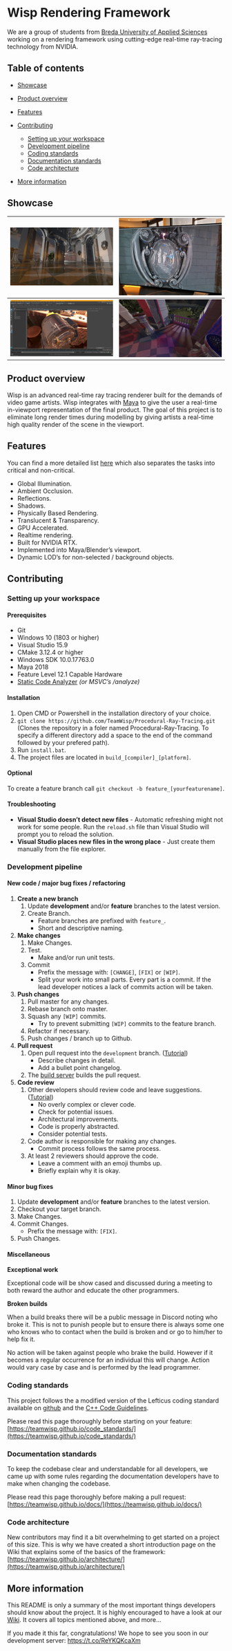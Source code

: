 # Wisp Rendering Framework
We are a group of students from [Breda University of Applied Sciences]([https://www.buas.nl](https://www.buas.nl/)) working on a rendering framework using cutting-edge real-time ray-tracing technology from NVIDIA.

## Table of contents

- [Showcase](#showcase)

- [Product overview](#product-overview)
- [Features](#features)
- [Contributing](#contributing)
  - [Setting up your workspace](#setting-up-your-workspace)
  - [Development pipeline](#development-pipeline)
  - [Coding standards](#coding-standards)
  - [Documentation standards](#documentation-standards)
  - [Code architecture](#code-architecture)
- [More information](#more-information)

## Showcase

| ![](media/sun_temple.png)                     | ![](media/shadows_reflections_in_reflections.png) |
| --------------------------------------------- | ------------------------------------------------- |
| ![](media/futuristic_vault_maya_viewport.png) | ![](media/sun_temple_soft_shadows.png)            |

## Product overview

Wisp is an advanced real-time ray tracing renderer built for the demands of video game artists. Wisp integrates with [Maya](https://www.autodesk.com/products/maya/overview) to give the user a real-time in-viewport representation of the final product. The goal of this project is to eliminate long render times during modelling by giving artists a real-time high quality render of the scene in the viewport.

## Features

You can find a more detailed list [here](http://teamwisp.github.io/feature_list) which also separates the tasks into critical and non-critical.

- Global Illumination.
- Ambient Occlusion.
- Reflections.
- Shadows.
- Physically Based Rendering.
- Translucent & Transparency.
- GPU Accelerated.
- Realtime rendering.
- Built for NVIDIA RTX.
- Implemented into Maya/Blender’s viewport.
- Dynamic LOD’s for non-selected / background objects.

## Contributing

### Setting up your workspace

#### Prerequisites

- Git
- Windows 10 (1803 or higher)
- Visual Studio 15.9
- CMake 3.12.4 or higher
- Windows SDK 10.0.17763.0
- Maya 2018
- Feature Level 12.1 Capable Hardware
- [Static Code Analyzer](http://teamwisp.github.io/code_standards/#automated-code-analysis) *(or MSVC’s /analyze)*

#### Installation

1. Open CMD or Powershell in the installation directory of your choice.
2. `git clone https://github.com/TeamWisp/Procedural-Ray-Tracing.git` (Clones the repository in a foler named Procedural-Ray-Tracing. To specify a different directory add a space to the end of the command followed by your prefered path).
3. Run `install.bat`.
4. The project files are located in `build_[compiler]_[platform]`.

#### Optional

To create a feature branch call `git checkout -b feature_[yourfeaturename]`.

#### Troubleshooting

- **Visual Studio doesn’t detect new files** - Automatic refreshing might not work for some people. Run the `reload.sh` file than Visual Studio will prompt you to reload the solution.
- **Visual Studio places new files in the wrong place** - Just create them manually from the file explorer.

### Development pipeline

#### New code / major bug fixes / refactoring

1. **Create a new branch**
   1. Update **development** and/or **feature** branches to the latest version.
   2. Create Branch.
      - Feature branches are prefixed with `feature_`.
      - Short and descriptive naming.
2. **Make changes**
   1. Make Changes.
   2. Test.
      - Make and/or run unit tests.
   3. Commit
      - Prefix the message with: `[CHANGE]`, `[FIX]` or `[WIP]`.
      - Split your work into small parts. Every part is a commit. If the lead developer notices a lack of commits action will be taken.
3. **Push changes**
   1. Pull master for any changes.
   2. Rebase branch onto master.
   3. Squash any `[WIP]` commits.
      - Try to prevent submitting `[WIP]` commits to the feature branch.
   4. Refactor if necessary.
   5. Push changes / branch up to Github.
4. **Pull request**
   1. Open pull request into the `development` branch. ([Tutorial](https://help.github.com/articles/about-pull-requests/))
      - Describe changes in detail.
      - Add a bullet point changelog.
   2. The [build server](http://teamwisp.github.io/build_server) builds the pull request.
5. **Code review**
   1. Other developers should review code and leave suggestions. ([Tutorial](https://github.com/features/code-review/))
      - No overly complex or clever code.
      - Check for potential issues.
      - Architectural improvements.
      - Code is properly abstracted.
      - Consider potential tests.
   2. Code author is responsible for making any changes.
      - Commit process follows the same process.
   3. At least 2 reviewers should approve the code.
      - Leave a comment with an emoji thumbs up.
      - Briefly explain why it is okay.

#### Minor bug fixes

1. Update **development** and/or **feature** branches to the latest version.
2. Checkout your target branch.
3. Make Changes.
4. Commit Changes.
   - Prefix the message with: `[FIX]`.
5. Push Changes.

#### Miscellaneous

**Exceptional work**

Exceptional code will be show cased and discussed during a meeting to both reward the author and educate the other programmers.

**Broken builds**

When a build breaks there will be a public message in Discord noting who broke it. This is not to punish people but to ensure there is always some one who knows who to contact when the build is broken and or go to him/her to help fix it.

No action will be taken against people who brake the build. However if it becomes a regular occurrence for an individual this will change. Action would vary case by case and is performed by the lead programmer.

### Coding standards

This project follows the a modified version of the Lefticus coding standard available on [github](https://gist.github.com/lefticus/10191322) and the [C++ Code Guidelines](https://github.com/isocpp/CppCoreGuidelines/blob/master/CppCoreGuidelines.md).

Please read this page thoroughly before starting on your feature: [https://teamwisp.github.io/code_standards/](https://teamwisp.github.io/code_standards/)

### Documentation standards

To keep the codebase clear and understandable for all developers, we came up with some rules regarding the documentation developers have to make when changing the codebase.

Please read this page thoroughly before making a pull request: [https://teamwisp.github.io/docs/](https://teamwisp.github.io/docs/)

### Code architecture

New contributors may find it a bit overwhelming to get started on a project of this size. This is why we have created a short introduction page on the Wiki that explains some of the basics of the framework: [https://teamwisp.github.io/architecture/](https://teamwisp.github.io/architecture/)

## More information

This README is only a summary of the most important things developers should know about the project. It is highly encouraged to have a look at our [Wiki](https://teamwisp.github.io/). It covers all topics mentioned above, and more...

If you made it this far, congratulations! We hope to see you soon in our development server: https://t.co/ReYKQKcaXm